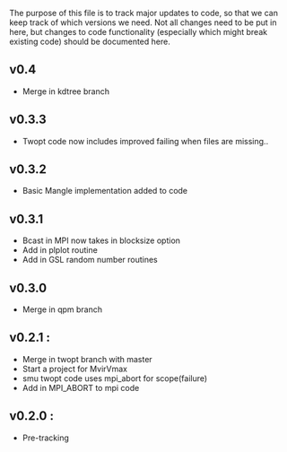 The purpose of this file is to track major updates to code, so that
we can keep track of which versions we need. Not all changes need to 
be put in here, but changes to code functionality (especially which 
might break existing code) should be documented here.

v0.4
----
* Merge in kdtree branch

v0.3.3
------
* Twopt code now includes improved failing when files are missing..

v0.3.2
------
* Basic Mangle implementation added to code

v0.3.1
------
* Bcast in MPI now takes in blocksize option
* Add in plplot routine
* Add in GSL random number routines


v0.3.0
------
* Merge in qpm branch

v0.2.1 :
--------
* Merge in twopt branch with master
* Start a project for MvirVmax
* smu twopt code uses mpi_abort for scope(failure)
* Add in MPI_ABORT to mpi code

v0.2.0 :
--------
* Pre-tracking
